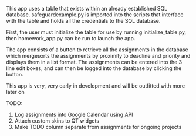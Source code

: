 This app uses a table that exists within an already established SQL database. safeguardexample.py is imported into the scripts that interface with the table and holds all the credentials to the SQL database.

First, the user must initialize the table for use by running initialize_table.py, then homework_app.py can be run to launch the app.

The app consists of a button to retrieve all the assignments in the database which mergesorts the assignments by proximity to deadline and priority and displays them in a list format. The assignments can be entered into the 3 line edit boxes, and can then be logged into the database by clicking the button.

This app is very, very early in development and will be outfitted with more later on

TODO:
1) Log assignments into Google Calendar using API
2) Attach custom skins to QT widgets
3) Make TODO column separate from assignments for ongoing projects
